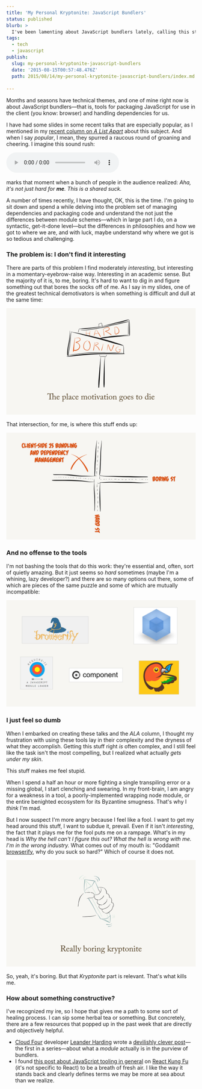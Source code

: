 ```yaml
---
title: 'My Personal Kryptonite: JavaScript Bundlers'
status: published
blurb: >
  I've been lamenting about JavaScript bundlers lately, calling this step of our process my "personal Kryptonite." And yet maybe I've been misunderstanding why I'm frustrated.
tags:
  - tech
  - javascript
publish:
  slug: my-personal-kryptonite-javascript-bundlers
  date: '2015-08-15T00:57:48.476Z'
  path: 2015/08/14/my-personal-kryptonite-javascript-bundlers/index.md

---
```

Months and seasons have technical themes, and one of mine right now is about JavaScript bundlers—that is, tools for packaging JavaScript for use in the client (you know: browser) and handling dependencies for us.

I have had some slides in some recent talks that are especially popular, as I mentioned in my [recent column on *A List Apart*](http://alistapart.com/column/the-tedium-of-managing-code) about this subject. And when I say *popular*, I mean, they spurred a raucous round of groaning and cheering. I imagine this sound rush:

<audio src="http://responsiveconf.com.s3.amazonaws.com/2015/audio/14-lyza-gardner-responsiveconf2015.mp3#t=597" controls><a href="https://huffduffer.com/adactio/243779">Listen to Responsive Day Out 3: Lyza Gardner</a></audio>

 marks that moment when a bunch of people in the audience realized: *Aha, it's not just hard for **me**. This is a shared suck.*

A number of times recently, I have thought, OK, this is the time. I'm going to sit down and spend a while delving into the problem set of managing dependencies and packaging code and understand the not just the differences between module schemes—which in large part I do, on a syntactic, get-it-done level—but the differences in philosophies and how we got to where we are, and with luck, maybe understand why where we got is so tedious and challenging.

### The problem is: I don't find it interesting

There are parts of this problem I find moderately *interesting*, but interesting in a momentary-eyebrow-raise way. Interesting in an academic sense. But the majority of it is, to me, boring. It's hard to want to dig in and figure something out that bores the socks off of me. As I say in my slides, one of the greatest technical demotivators is when something is difficult and dull at the same time:

![Where Motivation Goes to Die](generalist-01.jpg)

That intersection, for me, is where this stuff ends up:

![The intersection of Boring and Hard](generalist-02.jpg)

### And no offense to the tools

I'm not bashing the tools that do this work: they're essential and, often, sort of quietly amazing. But it just seems so *hard* sometimes (maybe I'm a whining, lazy developer?) and there are so many options out there, some of which are pieces of the same puzzle and some of which are mutually incompatible:

![Some of the tooling options](generalist-03.jpg)

### I just feel so dumb

When I embarked on creating these talks and the *ALA* column, I thought my frustration with using these tools lay in their complexity and the dryness of what they accomplish. Getting this stuff right *is* often complex, and I still feel like the task isn't the most compelling, but I realized what actually *gets under my skin*.

This stuff makes me feel stupid.

When I spend a half an hour or more fighting a single transpiling error or a missing global, I start clenching and swearing. In my front-brain, I am angry for a weakness in a tool, a poorly-implemented wrapping node module, or the entire benighted ecosystem for its Byzantine smugness. That's why I *think* I'm mad.

But I now suspect I'm more angry because I feel like a fool. I want to get my head around this stuff, I want to subdue it, prevail. Even if it isn't *interesting*, the fact that it plays me for the fool puts me on a rampage. What's in my head is *Why the hell can't I figure this out? What the hell is wrong with me. I'm in the wrong industry.* What comes out of my mouth is: "Goddamit [browserify](http://browserify.org), why do you suck so hard?" Which of course it does not.

![Really Boring Kryptonite](generalist-04.jpg)

So, yeah, it's boring. But that *Kryptonite* part is relevant. That's what kills me.

### How about something constructive?

I've recognized my ire, so I hope that gives me a path to some sort of healing process. I can sip some herbal tea or something. But concretely, there are a few resources that popped up in the past week that are directly and objectively helpful.

* [Cloud Four](http://cloudfour.com) developer [Leander Harding](http://lsh.io) wrote a [devilishly clever post](http://blog.cloudfour.com/module_bunders_part_1/)—the first in a series—about what a *module* actually is in the purview of bundlers.
* I found [this post about JavaScript tooling in general](http://reactkungfu.com/2015/07/the-hitchhikers-guide-to-modern-javascript-tooling/) on [React Kung Fu](http://reactkungfu.com/) (it's not specific to React) to be a breath of fresh air. I like the way it stands back and clearly defines terms we may be more at sea about than we realize.
